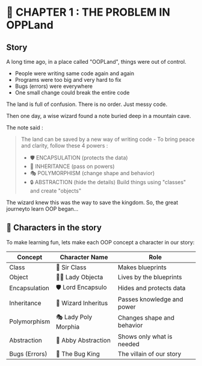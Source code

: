 # 📖 CHAPTER 1 : THE PROBLEM IN OPPLand

## Story 

A long time ago, in a place called "OOPLand", things were out of control.

- People were writing same code again and again
- Programs were too big and very hard to fix
- Bugs (errors) were everywhere
- One small change could break the entire code

The land is full of confusion. There is no order. Just messy code.

Then one day, a wise wizard found a note buried deep in a mountain cave.

The note said :
> The land can be saved by a new way of writing code - 
> To bring peace and clarity, follow these 4 powers :
> - 🛡️ ENCAPSULATION (protects the data)
> - 🧬 INHERITANCE (pass on powers)
> - 🎭 POLYMORPHISM (change shape and behavior)
> - 🔒 ABSTRACTION (hide the details)
> Build things using "classes" and create "objects"

The wizard knew this was the way to save the kingdom. 
So, the great journeyto learn OOP began...


## 🧙 Characters in the story

To make learning fun, lets make each OOP concept a character in our story:

| Concept          | Character Name         | Role                         |
|------------------|------------------------|------------------------------|
| Class            | 👑 Sir Class           | Makes blueprints             |
| Object           | 🙋‍♀️ Lady Objecta        | Lives by the blueprints      |
| Encapsulation    | 🛡️ Lord Encapsulo      | Hides and protects data      |
| Inheritance      | 🧙 Wizard Inheritus    | Passes knowledge and power   |
| Polymorphism     | 🎭 Lady Poly Morphia   | Changes shape and behavior   |
| Abstraction      | 🧼 Abby Abstraction    | Shows only what is needed    |
| Bugs (Errors)    | 🐞 The Bug King        | The villain of our story     |

